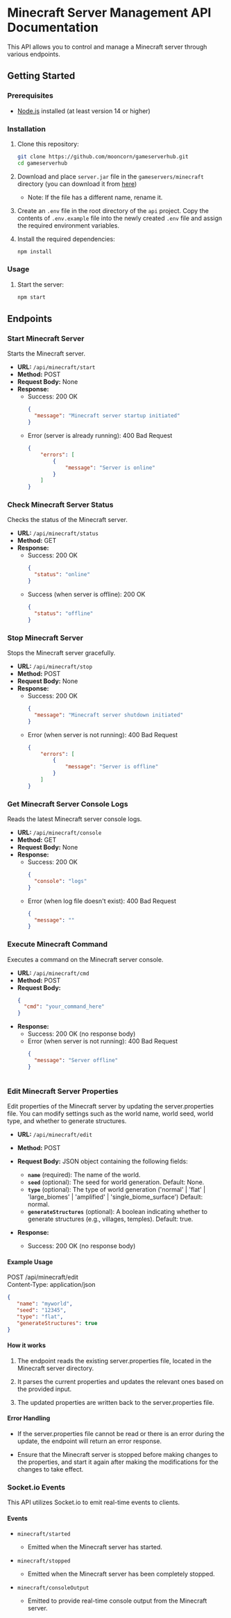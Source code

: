 # Minecraft Server Management API Documentation
 
This API allows you to control and manage a Minecraft server through various endpoints.

## Getting Started

### Prerequisites

- [Node.js](https://nodejs.org/en/download/current) installed (at least version 14 or higher)

### Installation

1. Clone this repository:

   ```sh
   git clone https://github.com/mooncorn/gameserverhub.git
   cd gameserverhub

2. Download and place `server.jar` file in the `gameservers/minecraft` directory (you can download it from [here](https://www.minecraft.net/en-us/download/server))
   - Note: If the file has a different name, rename it.

3. Create an `.env` file in the root directory of the `api` project. Copy the contents of `.env.example` file into the newly created `.env` file and assign the required environment variables.

4. Install the required dependencies:

   ```sh
   npm install

### Usage

1. Start the server:

   ```sh
   npm start

## Endpoints

### Start Minecraft Server

Starts the Minecraft server.

- **URL:** `/api/minecraft/start`
- **Method:** POST
- **Request Body:** None
- **Response:**
  - Success: 200 OK
    ```json
    {
      "message": "Minecraft server startup initiated"
    }
  - Error (server is already running): 400 Bad Request
    ```json
    {
        "errors": [
            {
                "message": "Server is online"
            }
        ]
    }

### Check Minecraft Server Status

Checks the status of the Minecraft server.

- **URL:** `/api/minecraft/status`
- **Method:** GET
- **Response:**
  - Success: 200 OK
    ```json
    {
      "status": "online"
    }
  - Success (when server is offline): 200 OK
    ```json
    {
      "status": "offline"
    }

### Stop Minecraft Server

Stops the Minecraft server gracefully.

- **URL:** `/api/minecraft/stop`
- **Method:** POST
- **Request Body:** None
- **Response:**
  - Success: 200 OK
    ```json
    {
      "message": "Minecraft server shutdown initiated"
    }
  - Error (when server is not running): 400 Bad Request
    ```json
    {
        "errors": [
            {
                "message": "Server is offline"
            }
        ]
    }

### Get Minecraft Server Console Logs

Reads the latest Minecraft server console logs.

- **URL:** `/api/minecraft/console`
- **Method:** GET
- **Request Body:** None
- **Response:**
  - Success: 200 OK
    ```json
    {
      "console": "logs"
    }
  - Error (when log file doesn't exist): 400 Bad Request
    ```json
    {
      "message": ""
    }

### Execute Minecraft Command

Executes a command on the Minecraft server console.

- **URL:** `/api/minecraft/cmd`
- **Method:** POST
- **Request Body:**
    ```json
    {
      "cmd": "your_command_here"
    }

- **Response:**
  - Success: 200 OK (no response body)
  - Error (when server is not running): 400 Bad Request
    ```json
    {
      "message": "Server offline"
    }
 
### Edit Minecraft Server Properties

Edit properties of the Minecraft server by updating the server.properties file. You can modify settings such as the world name, world seed, world type, and whether to generate structures.

- **URL:** `/api/minecraft/edit`
- **Method:** POST
- **Request Body:** JSON object containing the following fields:
  - **`name`** (required): The name of the world. 
  - **`seed`** (optional): The seed for world generation. Default: None.
  - **`type`** (optional): The type of world generation ('normal' | 'flat' | 'large_biomes' | 'amplified' | 'single_biome_surface') Default: normal.
  - **`generateStructures`** (optional): A boolean indicating whether to generate structures (e.g., villages, temples). Default: true.

- **Response:**
  - Success: 200 OK (no response body)
  
#### Example Usage

   POST /api/minecraft/edit <br />
   Content-Type: application/json
   ```json
   {
      "name": "myworld",
      "seed": "12345",
      "type": "flat",
      "generateStructures": true
   }
   ```

#### How it works

1. The endpoint reads the existing server.properties file, located in the Minecraft server directory.

2. It parses the current properties and updates the relevant ones based on the provided input.

3. The updated properties are written back to the server.properties file.

#### Error Handling

- If the server.properties file cannot be read or there is an error during the update, the endpoint will return an error response.

- Ensure that the Minecraft server is stopped before making changes to the properties, and start it again after making the modifications for the changes to take effect.

### Socket.io Events

This API utilizes Socket.io to emit real-time events to clients.

#### Events

- `minecraft/started`
   - Emitted when the Minecraft server has started.

- `minecraft/stopped`

   - Emitted when the Minecraft server has been completely stopped.

- `minecraft/consoleOutput`
   - Emitted to provide real-time console output from the Minecraft server.
